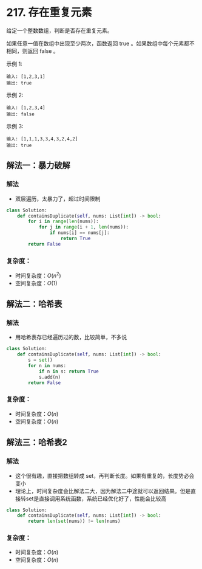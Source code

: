 # 217. 存在重复元素
给定一个整数数组，判断是否存在重复元素。

如果任意一值在数组中出现至少两次，函数返回 true 。如果数组中每个元素都不相同，则返回 false 。


示例 1:
```
输入: [1,2,3,1]
输出: true
```
示例 2:
```
输入: [1,2,3,4]
输出: false
```
示例 3:
```
输入: [1,1,1,3,3,4,3,2,4,2]
输出: true
```

## 解法一：暴力破解
### 解法
- 双层遍历，太暴力了，超过时间限制

```python
class Solution:
    def containsDuplicate(self, nums: List[int]) -> bool:
        for i in range(len(nums)):
            for j in range(i + 1, len(nums)):
                if nums[i] == nums[j]:
                    return True
        return False
```
### 复杂度：
- 时间复杂度：$O(n^2)$
- 空间复杂度：$O(1)$

## 解法二：哈希表
### 解法
- 用哈希表存已经遍历过的数，比较简单，不多说

```python
class Solution:
    def containsDuplicate(self, nums: List[int]) -> bool:
        s = set()
        for n in nums:
            if n in s: return True
            s.add(n)
        return False
```

### 复杂度：
- 时间复杂度：$O(n)$
- 空间复杂度：$O(n)$

## 解法三：哈希表2
### 解法
- 这个很有趣，直接把数组转成 set，再判断长度。如果有重复的，长度势必会变小
- 理论上，时间复杂度会比解法二大，因为解法二中途就可以返回结果。但是直接转set是直接调用系统函数，系统已经优化好了，性能会比较高

```python
class Solution:
    def containsDuplicate(self, nums: List[int]) -> bool:
        return len(set(nums)) != len(nums)
```

### 复杂度：
- 时间复杂度：$O(n)$
- 空间复杂度：$O(n)$